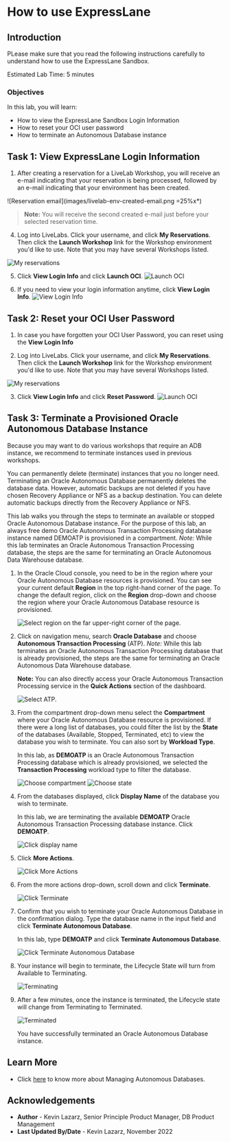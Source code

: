 # How to use ExpressLane

## Introduction

PLease make sure that you read the following instructions carefully to understand how to use the ExpressLane Sandbox.

Estimated Lab Time: 5 minutes


### Objectives

In this lab, you will learn:
* How to view the ExpressLane Sandbox Login Information
* How to reset your OCI user password
* How to terminate an Autonomous Database instance


## Task 1: View ExpressLane Login Information

1. After creating a reservation for a LiveLab Workshop, you will receive an e-mail indicating that your reservation is being processed, followed by an e-mail indicating that your environment has been created.

  ![Reservation email](images/livelab-env-created-email.png =25%x*)

  >**Note:** You will receive the second created e-mail just before your selected reservation time.

4. Log into LiveLabs. Click your username, and click **My Reservations**. Then click the **Launch Workshop** link for the Workshop environment you'd like to use. Note that you may have several Workshops listed.

  ![My reservations](images/ll-reservations.png " ")

5. Click **View Login Info** and click **Launch OCI**.
  ![Launch OCI](images/launch-oci.png " ")


6. If you need to view your login information anytime, click **View Login Info**.
  ![View Login Info](images/view-login-info.png " ")



## Task 2: Reset your OCI User Password

1. In case you have forgotten your OCI User Password, you can reset using the **View Login Info**

2. Log into LiveLabs. Click your username, and click **My Reservations**. Then click the **Launch Workshop** link for the Workshop environment you'd like to use. Note that you may have several Workshops listed.

  ![My reservations](images/ll-reservations.png " ")

3. Click **View Login Info** and click **Reset Password**.
  ![Launch OCI](images/reset-password.png " ")


## Task 3: Terminate a Provisioned Oracle Autonomous Database Instance
Because you may want to do various workshops that require an ADB instance, we recommend to terminate instances used in previous workshops.

You can permanently delete (terminate) instances that you no longer need. Terminating an Oracle Autonomous Database permanently deletes the database data. However, automatic backups are not deleted if you have chosen Recovery Appliance or NFS as a backup destination. You can delete automatic backups directly from the Recovery Appliance or NFS.

This lab walks you through the steps to terminate an available or stopped Oracle Autonomous Database instance. For the purpose of this lab, an always free demo Oracle Autonomous Transaction Processing database instance named DEMOATP is provisioned in a compartment. *Note:* While this lab terminates an Oracle Autonomous Transaction Processing database, the steps are the same for terminating an Oracle Autonomous Data Warehouse database.

1. In the Oracle Cloud console, you need to be in the region where your Oracle Autonomous Database resources is provisioned. You can see your current default **Region** in the top right-hand corner of the page. To change the default region, click on the **Region** drop-down and choose the region where your Oracle Autonomous Database resource is provisioned.

    ![Select region on the far upper-right corner of the page.](https://oracle-livelabs.github.io/common/images/console/region.png " ")

2. Click on navigation menu, search **Oracle Database** and choose **Autonomous Transaction Processing** (ATP). *Note:* While this lab terminates an Oracle Autonomous Transaction Processing database that is already provisioned, the steps are the same for terminating an Oracle Autonomous Data Warehouse database.

    **Note:** You can also directly access your Oracle Autonomous Transaction Processing service in the **Quick Actions** section of the dashboard.

    ![Select ATP.](https://oracle-livelabs.github.io/common/images/console/database-atp.png " ")

3. From the compartment drop-down menu select the **Compartment** where your Oracle Autonomous Database resource is provisioned. If there were a long list of databases, you could filter the list by the **State** of the databases (Available, Stopped, Terminated, etc) to view the database you wish to terminate. You can also sort by **Workload Type**.

    In this lab, as **DEMOATP** is an Oracle Autonomous Transaction Processing database which is already provisioned, we selected the **Transaction Processing** workload type to filter the database.

    ![Choose compartment](./images/choose-compartment.png " ")
    ![Choose state](./images/choose-state.png " ")

4. From the databases displayed, click **Display Name** of the database you wish to terminate.

    In this lab, we are terminating the available **DEMOATP** Oracle Autonomous Transaction Processing database instance. Click **DEMOATP**.

    ![Click display name](./images/demoatp.png " ")

5. Click **More Actions**.

    ![Click More Actions](./images/more-actions.png " ")

6. From the more actions drop-down, scroll down and click **Terminate**.

    ![Click Terminate](./images/terminate.png " ")

7. Confirm that you wish to terminate your Oracle Autonomous Database in the confirmation dialog. Type the database name in the input field and click **Terminate Autonomous Database**.

    In this lab, type **DEMOATP** and click **Terminate Autonomous Database**.

    ![Click Terminate Autonomous Database](./images/demoatp-terminate.png " ")

8.  Your instance will begin to terminate, the Lifecycle State will turn from Available to Terminating.

    ![Terminating](./images/terminating.png " ")

9. After a few minutes, once the instance is terminated, the Lifecycle state will change from Terminating to Terminated.

    ![Terminated](./images/terminated.png " ")

    You have successfully terminated an Oracle Autonomous Database instance.

## Learn More

* Click [here](https://docs.oracle.com/en-us/iaas/exadata/doc/eccmanagingadbs.html#GUID-A00BC3BB-3AE6-4FBF-AEAF-2D9C14CD1D9A) to know more about Managing Autonomous Databases.

## Acknowledgements
* **Author** - Kevin Lazarz, Senior Principle Product Manager, DB Product Management
* **Last Updated By/Date** - Kevin Lazarz, November 2022
